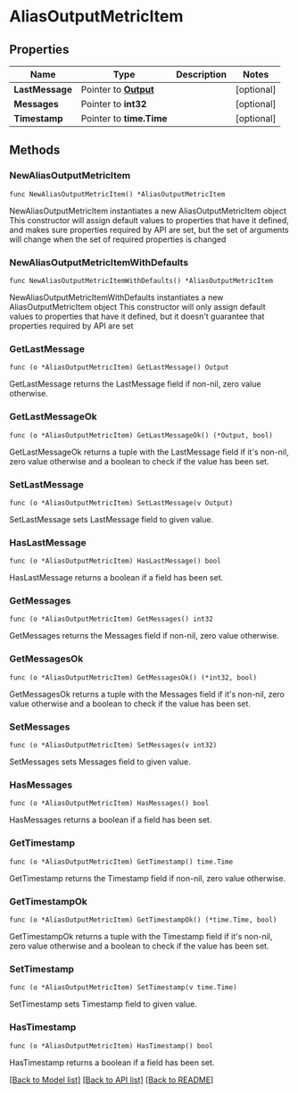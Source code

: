 # AliasOutputMetricItem

## Properties

Name | Type | Description | Notes
------------ | ------------- | ------------- | -------------
**LastMessage** | Pointer to [**Output**](Output.md) |  | [optional] 
**Messages** | Pointer to **int32** |  | [optional] 
**Timestamp** | Pointer to **time.Time** |  | [optional] 

## Methods

### NewAliasOutputMetricItem

`func NewAliasOutputMetricItem() *AliasOutputMetricItem`

NewAliasOutputMetricItem instantiates a new AliasOutputMetricItem object
This constructor will assign default values to properties that have it defined,
and makes sure properties required by API are set, but the set of arguments
will change when the set of required properties is changed

### NewAliasOutputMetricItemWithDefaults

`func NewAliasOutputMetricItemWithDefaults() *AliasOutputMetricItem`

NewAliasOutputMetricItemWithDefaults instantiates a new AliasOutputMetricItem object
This constructor will only assign default values to properties that have it defined,
but it doesn't guarantee that properties required by API are set

### GetLastMessage

`func (o *AliasOutputMetricItem) GetLastMessage() Output`

GetLastMessage returns the LastMessage field if non-nil, zero value otherwise.

### GetLastMessageOk

`func (o *AliasOutputMetricItem) GetLastMessageOk() (*Output, bool)`

GetLastMessageOk returns a tuple with the LastMessage field if it's non-nil, zero value otherwise
and a boolean to check if the value has been set.

### SetLastMessage

`func (o *AliasOutputMetricItem) SetLastMessage(v Output)`

SetLastMessage sets LastMessage field to given value.

### HasLastMessage

`func (o *AliasOutputMetricItem) HasLastMessage() bool`

HasLastMessage returns a boolean if a field has been set.

### GetMessages

`func (o *AliasOutputMetricItem) GetMessages() int32`

GetMessages returns the Messages field if non-nil, zero value otherwise.

### GetMessagesOk

`func (o *AliasOutputMetricItem) GetMessagesOk() (*int32, bool)`

GetMessagesOk returns a tuple with the Messages field if it's non-nil, zero value otherwise
and a boolean to check if the value has been set.

### SetMessages

`func (o *AliasOutputMetricItem) SetMessages(v int32)`

SetMessages sets Messages field to given value.

### HasMessages

`func (o *AliasOutputMetricItem) HasMessages() bool`

HasMessages returns a boolean if a field has been set.

### GetTimestamp

`func (o *AliasOutputMetricItem) GetTimestamp() time.Time`

GetTimestamp returns the Timestamp field if non-nil, zero value otherwise.

### GetTimestampOk

`func (o *AliasOutputMetricItem) GetTimestampOk() (*time.Time, bool)`

GetTimestampOk returns a tuple with the Timestamp field if it's non-nil, zero value otherwise
and a boolean to check if the value has been set.

### SetTimestamp

`func (o *AliasOutputMetricItem) SetTimestamp(v time.Time)`

SetTimestamp sets Timestamp field to given value.

### HasTimestamp

`func (o *AliasOutputMetricItem) HasTimestamp() bool`

HasTimestamp returns a boolean if a field has been set.


[[Back to Model list]](../README.md#documentation-for-models) [[Back to API list]](../README.md#documentation-for-api-endpoints) [[Back to README]](../README.md)


